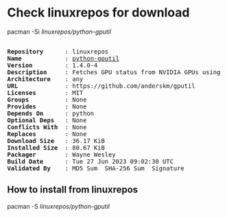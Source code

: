 # Check linuxrepos for download

pacman -Si *linuxrepos/python-gputil*

<div class="highlight"><pre class="highlight"><text>
<b>Repository</b>      : linuxrepos
<b>Name</b>            : <a href="../../x86_64/python-gputil-1.4.0-4-any.pkg.tar.zst">python-gputil</a>
<b>Version</b>         : 1.4.0-4
<b>Description</b>     : Fetches GPU status from NVIDIA GPUs using nvidia-smi
<b>Architecture</b>    : any
<b>URL</b>             : https://github.com/anderskm/gputil
<b>Licenses</b>        : MIT
<b>Groups</b>          : None
<b>Provides</b>        : None
<b>Depends On</b>      : python
<b>Optional Deps</b>   : None
<b>Conflicts With</b>  : None
<b>Replaces</b>        : None
<b>Download Size</b>   : 36.17 KiB
<b>Installed Size</b>  : 80.67 KiB
<b>Packager</b>        : Wayne Wesley <wayne6324@gmail.com>
<b>Build Date</b>      : Tue 27 Jun 2023 09:02:30 UTC
<b>Validated By</b>    : MD5 Sum  SHA-256 Sum  Signature
</text></pre></div>

## How to install from linuxrepos

pacman -S *linuxrepos/python-gputil*
